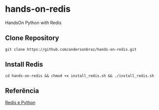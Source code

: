 # hands-on-redis
HandsOn Python with Redis


## Clone Repository

```shell
git clone https://github.com/andersonbraz/hands-on-redis.git
```

## Install Redis

```shell
cd hands-on-redis && chmod +x install_redis.sh && ./install_redis.sh
```


## Referência

[Redis e Python](https://www.youtube.com/watch?v=vc_z2EHwdOE)